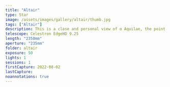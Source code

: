 ```yaml
---
title: "Altair"
type: Star
image: /assets/images/gallery/altair/thumb.jpg
tags: ["Altair"]
description: This is a close and personal view of α Aquilae, the point of the Summer Triangle known as Altair. Single 55-second exposure at 2,035mm focal length.
telescope: Celestron EdgeHD 9.25
length: "2350mm"
aperture: "235mm"
folder: altair
exposure: 50  
lights: 1
sessions: 1
firstCapture: 2022-08-02
lastCapture:
noannotations: true
---
```

